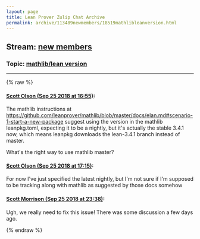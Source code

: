 ```yaml
---
layout: page
title: Lean Prover Zulip Chat Archive 
permalink: archive/113489newmembers/18519mathlibleanversion.html
---
```


## Stream: [new members](index.html)
### Topic: [mathlib/lean version](18519mathlibleanversion.html)

---


{% raw %}
#### [ Scott Olson (Sep 25 2018 at 16:55)](https://leanprover.zulipchat.com/#narrow/stream/113489-new%20members/topic/mathlib/lean%20version/near/134602285):
<p>The mathlib instructions at <a href="https://github.com/leanprover/mathlib/blob/master/docs/elan.md#scenario-1-start-a-new-package" target="_blank" title="https://github.com/leanprover/mathlib/blob/master/docs/elan.md#scenario-1-start-a-new-package">https://github.com/leanprover/mathlib/blob/master/docs/elan.md#scenario-1-start-a-new-package</a> suggest using the version in the mathlib leanpkg.toml, expecting it to be a nightly, but it's actually the stable 3.4.1 now, which means leanpkg downloads the lean-3.4.1 branch instead of master.</p>
<p>What's the right way to use mathlib master?</p>

#### [ Scott Olson (Sep 25 2018 at 17:15)](https://leanprover.zulipchat.com/#narrow/stream/113489-new%20members/topic/mathlib/lean%20version/near/134603971):
<p>For now I've just specified the latest nightly, but I'm not sure if I'm supposed to be tracking along with mathlib as suggested by those docs somehow</p>

#### [ Scott Morrison (Sep 25 2018 at 23:38)](https://leanprover.zulipchat.com/#narrow/stream/113489-new%20members/topic/mathlib/lean%20version/near/134629753):
<p>Ugh, we really need to fix this issue! There was some discussion a few days ago.</p>


{% endraw %}
